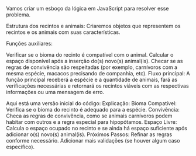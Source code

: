 Vamos criar um esboço da lógica em JavaScript para resolver esse problema.

Estrutura dos recintos e animais: Criaremos objetos que representem os recintos e os animais com suas características.

Funções auxiliares:

Verificar se o bioma do recinto é compatível com o animal.
Calcular o espaço disponível após a inserção do(s) novo(s) animal(is).
Checar se as regras de convivência são respeitadas (por exemplo, carnívoros com a mesma espécie, macacos precisando de companhia, etc).
Fluxo principal: A função principal receberá a espécie e a quantidade de animais, fará as verificações necessárias e retornará os recintos viáveis com as respectivas informações ou uma mensagem de erro.

Aqui está uma versão inicial do código:
Explicação:
Bioma Compatível: Verifica se o bioma do recinto é adequado para a espécie.
Convivência: Checa as regras de convivência, como se animais carnívoros podem habitar com outros e a regra especial para hipopótamos.
Espaço Livre: Calcula o espaço ocupado no recinto e se ainda há espaço suficiente após adicionar o(s) novo(s) animal(is).
Próximos Passos:
Refinar as regras conforme necessário.
Adicionar mais validações (se houver algum caso específico).
